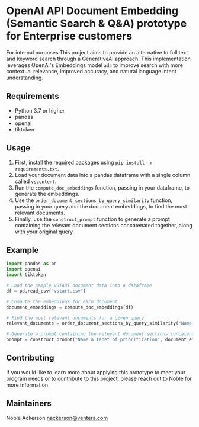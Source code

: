 # OpenAI API Document Embedding (Semantic Search & Q&A) prototype for Enterprise customers

For internal purposes:This project aims to provide an alternative to full text and keyword search through a GenerativeAI approach. This implementation leverages OpenAI's Embeddings model `ada` to improve search with more contextual relevance, improved accuracy, and natural language intent understanding.

## Requirements

- Python 3.7 or higher
- pandas
- openai
- tiktoken

## Usage

1. First, install the required packages using `pip install -r requirements.txt`.
2. Load your document data into a pandas dataframe with a single column called `vscontent`.
3. Run the `compute_doc_embeddings` function, passing in your dataframe, to generate the embeddings.
4. Use the `order_document_sections_by_query_similarity` function, passing in your query and the document embeddings, to find the most relevant documents.
5. Finally, use the `construct_prompt` function to generate a prompt containing the relevant document sections concatenated together, along with your original query.

## Example

```python
import pandas as pd
import openai
import tiktoken

# Load the sample vSTART document data into a dataframe
df = pd.read_csv("vstart.csv")

# Compute the embeddings for each document
document_embeddings = compute_doc_embeddings(df)

# Find the most relevant documents for a given query
relevant_documents = order_document_sections_by_query_similarity("Name a tenet of prioritization", document_embeddings)

# Generate a prompt containing the relevant document sections concatenated together, along with your original query
prompt = construct_prompt("Name a tenet of prioritization", document_embeddings, df)

```

## Contributing

If you would like to learn more about applying this prototype to meet your program needs or to contribute to this project, please reach out to Noble for more information.

## Maintainers

Noble Ackerson nackerson@ventera.com
